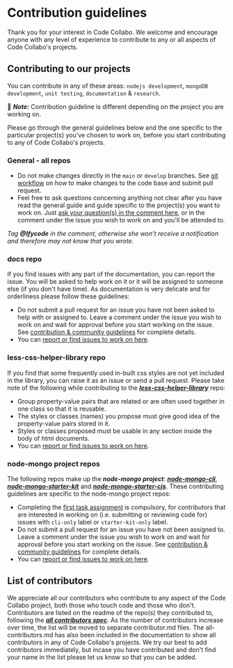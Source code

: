 # Contribution guidelines

Thank you for your interest in Code Collabo. We welcome and encourage anyone with any level of experience to contribute to any or all aspects of Code Collabo's projects. 

## Contributing to our projects

You can contribute in any of these areas: `nodejs development`, `mongoDB development`, `unit testing`, `documentation` & `research`. 

📌 ***Note:*** Contribution guideline is different depending on the project you are working on.

Please go through the general guidelines below and the one specific to the particular project(s) you've chosen to work on, before you start contributing to any of Code Collabo's projects.

### General - all repos
* Do not make changes directly in the `main` or `develop` branches. See [git workflow](https://github.com/code-collabo/node-mongo-docs/issues/2) on how to make changes to the code base and submit pull request.
* Feel free to ask questions concerning anything not clear after you have read the general guide and guide specific to the project(s) you want to work on. Just [ask your question(s) in the comment here](https://github.com/code-collabo/node-mongo-cli/issues/29), or in the comment under the issue you wish to work on and you'll be attended to.

_Tag **@Ifycode** in the comment, otherwise she won't receive a notification and therefore may not know that you wrote._

### docs repo
If you find issues with any part of the documentation, you can report the issue. You will be asked to help work on it or it will be assigned to someone else (if you don't have time). As documentation is very delicate and for orderliness please follow these guidelines:
* Do not submit a pull request for an issue you have not been asked to help with or assigned to. Leave a comment under the issue you wish to work on and wait for approval before you start working on the issue. See [contribution & community guidelines](https://github.com/code-collabo/node-mongo-docs/issues/3) for complete details.
* You can [report or find issues to work on here](https://github.com/code-collabo/docs/issues).

### less-css-helper-library repo
If you find that some frequently used in-built css styles are not yet included in the library, you can raise it as an issue or send a pull request. Please take note of the following while contributing to the ***[less-css-helper-library](https://github.com/code-collabo/less-css-helper-library)*** repo:
* Group property-value pairs that are related or are often used together in one class so that it is reusable.
* The styles or classes (names) you propose must give good idea of the property-value pairs stored in it. 
* Styles or classes proposed must be usable in any section inside the body of html documents.
* You can [report or find issues to work on here](https://github.com/code-collabo/less-css-helper-library/issues).

### node-mongo project repos
The following repos make up the ***node-mongo project***: ***[node-mongo-cli](https://github.com/code-collabo/node-mongo-cli)***, ***[node-mongo-starter-kit](https://github.com/code-collabo/node-mongo-starter-kit)*** and ***[node-mongo-starter-cjs](https://github.com/code-collabo/node-mongo-starter-cjs)***. These contributing guidelines are specific to the node-mongo project repos:
* Completing the [first task assignment](https://github.com/code-collabo/node-mongo-cli/issues/1#issuecomment-785559734) is compulsory, for contributors that are interested in working on (i.e. submitting or reviewing code for) issues with `cli-only` label or `starter-kit-only` label.
* Do not submit a pull request for an issue you have not been assigned to. Leave a comment under the issue you wish to work on and wait for approval before you start working on the issue. See [contribution & community guidelines](https://github.com/code-collabo/node-mongo-docs/issues/3) for complete details.
* You can [report or find issues to work on here](https://github.com/code-collabo/node-mongo-cli/issues).

## List of contributors
We appreciate all our contributors who contribute to any aspect of the Code Collabo project, both those who touch code and those who don't. Contributors are listed on the readme of the repo(s) they contributed to, following the ***[all contributors spec](https://allcontributors.org/docs/en/specification)***. As the number of contributors increase over time, the list will be moved to separate contributor.md files. The all-contributors.md has also been included in the documentation to show all contributors in any of Code Collabo's projects. We try our best to add contributors immediately, but incase you have contributed and don't find your name in the list please let us know so that you can be added. 
